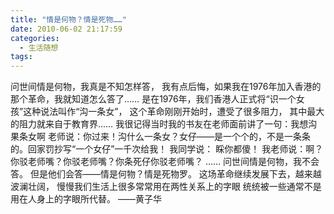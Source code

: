 ```yaml
---
title: "情是何物？情是死物……"
date: 2010-06-02 21:17:59
categories:
  - 生活随想
tags:
---
```


问世间情是何物，我真是不知怎样答， 我有点后悔，如果我在1976年加入香港的那个革命，我就知道怎么答了…… 是在1976年，我们香港人正式将“识一个女孩”这种说法叫作“沟一条女”， 这个革命刚刚开始时，遭受了很多阻力， 其中最大的阻力就来自于教育界…… 我很记得当时我的书友在老师面前讲了一句：我想沟果条女啊 老师说：你过来！沟什么一条女？女仔——是一个个的，不是一条条的。回家罚抄写“一个女仔”一千次给我！ 我同学说： 睬你都傻！ 我老师说：啊？你驳老师嘴？你驳老师嘴？你条死仔你驳老师嘴？ …… 问世间情是何物，我不会答。 但是他们会答——情是何物？情是死物罗。 这场革命继续发展下去，越来越波澜壮阔， 慢慢我们生活上很多常常用在两性关系上的字眼 统统被一些通常不是用在人身上的字眼所代替。 ——黄子华